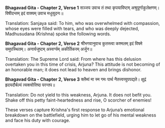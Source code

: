 



**Bhagavad Gita - Chapter 2, Verse 1**
सञ्जय उवाच
तं तथा कृपयाविष्टम् अश्रुपूर्णाकुलेक्षणम्।
विषीदन्तम् इदं वाक्यम् उवाच मधुसूदनः॥

Translation:
Sanjaya said: To him, who was overwhelmed with compassion, whose eyes were filled with tears, and who was deeply dejected, Madhusudana (Krishna) spoke the following words.

**Bhagavad Gita - Chapter 2, Verse 2**
श्रीभगवानुवाच
कुतस्त्वा कश्मलम् इदं विषमे समुपस्थितम्।
अनार्यजुष्टम् अस्वर्ग्यम् अकीर्तिकरम् अर्जुन॥

Translation:
The Supreme Lord said: From where has this delusion overtaken you in this time of crisis, Arjuna? This attitude is not becoming of an honorable man; it does not lead to heaven and brings dishonor.

**Bhagavad Gita - Chapter 2, Verse 3**
क्लैब्यं मा स्म गमः पार्थ नैतत्त्वय्युपपद्यते।
क्षुद्रं हृदयदौर्बल्यं त्यक्त्वोत्तिष्ठ परन्तप॥

Translation:
Do not yield to this weakness, Arjuna. It does not befit you. Shake off this petty faint-heartedness and rise, O scorcher of enemies!

These verses capture Krishna's first response to Arjuna’s emotional breakdown on the battlefield, urging him to let go of his mental weakness and face his duty with courage.
